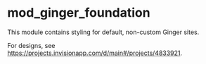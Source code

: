 # mod_ginger_foundation

This module contains styling for default, non-custom Ginger sites.

For designs, see https://projects.invisionapp.com/d/main#/projects/4833921.
